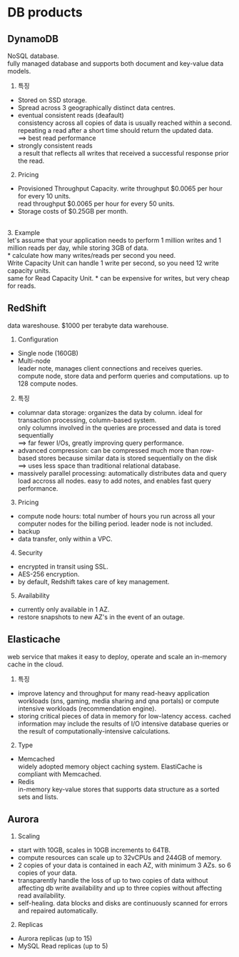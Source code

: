 # DB products
## DynamoDB
NoSQL database. <br />
fully managed database and supports both document and key-value data models.<br />

1. 특징
* Stored on SSD storage.
* Spread across 3 geographically distinct data centres.
* eventual consistent reads (deafault) <br />
consistency across all copies of data is usually reached within a second. <br />
repeating a read after a short time should return the updated data.<br />
==> best read performance <br />
* strongly consistent reads <br />
a result that reflects all writes that received a successful response prior the read.

2. Pricing
* Provisioned Throughput Capacity.
write throughput $0.0065 per hour for every 10 units.<br />
read throughput $0.0065 per hour for every 50 units.<br />
* Storage costs of $0.25GB per month.
<br />
3. Example<br />
let's assume that your application needs to perform 1 million writes and 1 million reads per day, while storing 3GB of data.<br />
* calculate how many writes/reads per second you need.<br />
Write Capacity Unit can handle 1 write per second, so you need 12 write capacity units.<br />
same for Read Capacity Unit.
* can be expensive for writes, but very cheap for reads.

## RedShift
data wareshouse. $1000 per terabyte data warehouse.
1. Configuration
* Single node (160GB)
* Multi-node <br/>
leader note, manages client connections and receives queries.<br />
compute node, store data and perform queries and computations. up to 128 compute nodes.<br />

2. 특징
* columnar data storage: organizes the data by column. ideal for transaction processing, column-based system. <br />
only columns involved in the queries are processed and data is tored sequentially<br />
==> far fewer I/Os, greatly improving query performance.
* advanced compression: can be compressed much more than row-based stores because similar data is stored sequentially on the disk<br />
==> uses less space than traditional relational database.
* massively parallel processing: automatically distributes data and query load accross all nodes. easy to add notes, and enables fast query performance.

3. Pricing
* compute node hours: total number of hours you run across all your computer nodes for the billing period. leader node is not included.
* backup
* data transfer, only within a VPC.

4. Security
* encrypted in transit using SSL.
* AES-256 encryption.
* by default, Redshift takes care of key management.

5. Availability
* currently only available in 1 AZ.
* restore snapshots to new AZ's in the event of an outage.


## Elasticache
web service that makes it easy to deploy, operate and scale an in-memory cache in the cloud.
1. 특징
* improve latency and throughput for many read-heavy application workloads (sns, gaming, media sharing and qna portals) or compute intensive workloads (recommendation engine).
* storing critical pieces of data in memory for low-latency access. cached information may include the results of I/O intensive database queries or the result of computationally-intensive calculations.

2. Type
* Memcached<br />
widely adopted memory object caching system. ElastiCache is compliant with Memcached.
* Redis <br />
in-memory key-value stores that supports data structure as a sorted sets and lists.

## Aurora

1. Scaling
* start with 10GB, scales in 10GB increments to 64TB.
* compute resources can scale up to 32vCPUs and 244GB of memory.
* 2 copies of your data is contained in each AZ, with minimum 3 AZs. so 6 copies of your data.
* transparently handle the loss of up to two copies of data without affecting db write availability and up to three copies without affecting read availability.
* self-healing. data blocks and disks are continuously scanned for errors and repaired automatically.

2. Replicas
* Aurora replicas (up to 15)
* MySQL Read replicas (up to 5)